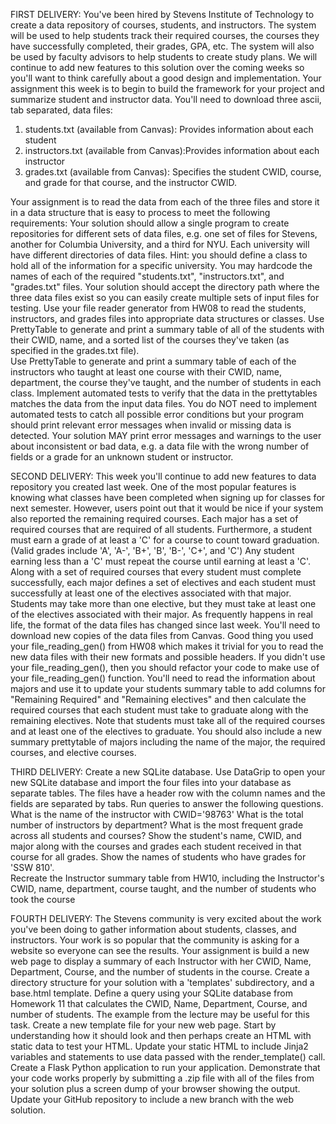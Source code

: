 FIRST DELIVERY: 
You've been hired by Stevens Institute of Technology to create a data repository of courses, students, and instructors.  The system will be used to help students track their required courses, the courses they have successfully completed, their grades,  GPA, etc.  The system will also be used by faculty advisors to help students to create study plans.  We will continue to add new features to this solution over the coming weeks so you'll want to think carefully about a good design and implementation. Your assignment this week is to begin to build the framework for your project and summarize student and instructor data.  You'll need to download three ascii, tab separated,  data files:
  1. students.txt (available from Canvas): Provides information about each student
  2. instructors.txt (available from Canvas):Provides information about each instructor
  3. grades.txt (available from Canvas): Specifies the student CWID, course, and grade for that course, and the instructor CWID.
  
Your assignment is to read the data from each of the three files and store it in a data structure that is easy to process to meet the following requirements:
Your solution should allow a single program to create repositories for different sets of data files, e.g. one set of files for Stevens, another for Columbia University, and a third for NYU. Each university will have different directories of data files.   Hint: you should define a class to hold all of the information for a specific university.
You may hardcode the names of each of the required "students.txt", "instructors.txt", and "grades.txt" files.   Your solution should accept the directory path where the three data files exist so you can easily create multiple sets of input files for testing.
Use your file reader generator from HW08 to read the students, instructors, and grades files into appropriate data structures or classes.
Use PrettyTable to generate and print a summary table of all of the students with their CWID, name, and a sorted list of the courses they've taken (as specified in the grades.txt file).  
Use PrettyTable to generate and print a summary table of each of the instructors who taught at least one course with their CWID, name, department, the course they've taught, and the number of students in each class. 
Implement automated tests to verify that the data in the prettytables matches the data from the input data files. 
You do NOT need to implement automated tests to catch all possible error conditions but your program should print relevant error messages when invalid or missing data is detected.
Your solution MAY print error messages and warnings to the user about inconsistent or bad data, e.g. a data file with the wrong number of fields or a grade for an unknown student or instructor.

SECOND DELIVERY:
This week you'll continue to add new features to data repository you created last week. One of the most popular features is knowing what classes have been completed when signing up for classes for next semester.  However, users point out that it would be nice if your system also reported the remaining required courses.
Each major has a set of required courses that are required of all students.  Furthermore, a student must earn a grade of at least a 'C' for a course to count toward graduation.  (Valid grades include 'A', 'A-', 'B+', 'B', 'B-', 'C+', and 'C') Any student earning less than a 'C' must repeat the course until earning at least a 'C'.
Along with a set of required courses that every student must complete successfully, each major defines a set of electives and each student must successfully at least one of the electives associated with that major.  Students may take more than one elective, but they must take at least one of the electives associated with their major.
As frequently happens in real life, the format of the data files has changed since last week.  You'll need to download new copies of the data files from Canvas. Good thing you used your file_reading_gen() from HW08 which makes it trivial for you to read the new data files with their new formats and possible headers.   If you didn't use your file_reading_gen(), then you should refactor your code to make use of your file_reading_gen() function.
You'll need to read the information about majors and use it to update your students summary table to add columns for "Remaining Required" and "Remaining electives" and then calculate the required courses that each student must take to graduate along with the remaining electives.  Note that students must take all of the required courses and at least one of the electives to graduate.
You should also include a new summary prettytable of majors including the name of the major, the required courses, and elective courses.

THIRD DELIVERY: 
Create a new SQLite database.
Use DataGrip to open your new SQLite database and import the four files into your database as separate tables. The files have a header row with the column names and the fields are separated by tabs. 
Run queries to answer the following questions.  
What is the name of the instructor with CWID='98763' 
What is the total number of instructors by department? 
What is the most frequent grade across all students and courses?
Show the student's name, CWID, and major along with the courses and grades each student received in that course for all grades. 
Show the names of students  who have grades for  'SSW 810'.  
Recreate the Instructor summary table from HW10, including the Instructor's CWID, name, department, course taught, and the number of students who took the course

FOURTH DELIVERY:
The Stevens community is very excited about the work you've been doing to gather information about students, classes, and instructors.  Your work is so popular that the community is asking for a website so everyone can see the results.
Your assignment is build a new web page to display a summary of each Instructor with her CWID, Name, Department, Course, and the number of students in the course.
Create a directory structure for your solution with a 'templates' subdirectory, and a base.html template.
Define a query using your SQLite database from Homework 11 that calculates the CWID, Name, Department, Course, and number of students.   The example from the lecture may be useful for this task.
Create a new template file for your new web page.  Start by understanding how it should look and then perhaps create an HTML with static data to test your HTML.
Update your static HTML to include Jinja2 variables and statements to use data passed with the render_template() call.
Create a Flask Python application to run your application.
Demonstrate that your code works properly by submitting a .zip file with all of the files from your solution plus a screen dump of your browser showing the output.
Update your GitHub repository to include a new branch with the web solution. 
